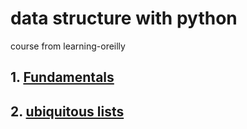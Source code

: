 # data structure with python

course from learning-oreilly

## 1. [Fundamentals](../python/data-structure-01-Fundamentals.md)

## 2. [ubiquitous lists](../python/ubiquitous-lists.md)

